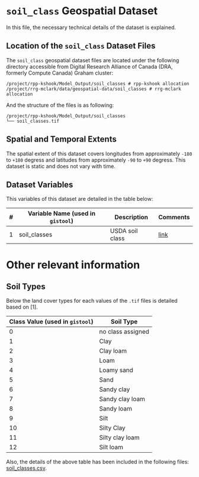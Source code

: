 # `soil_class` Geospatial Dataset
In this file, the necessary technical details of the dataset is explained.

## Location of the `soil_class` Dataset Files
The `soil_class` geospatial dataset files are located under the following directory accessible from Digital Research Alliance of Canada (DRA, formerly Compute Canada) Graham cluster:

```console
/project/rpp-kshook/Model_Output/soil_classes # rpp-kshook allocation
/project/rrg-mclark/data/geospatial-data/soil_classes # rrg-mclark allocation
```

And the structure of the files is as following:

```console
/project/rpp-kshook/Model_Output/soil_classes
└── soil_classes.tif 
```

## Spatial and Temporal Extents
The spatial extent of this dataset covers longitudes from approximately `-180` to `+180` degress and latitudes from approximately `-90` to `+90` degress. This dataset is static and does not vary with time. 

## Dataset Variables
This variables of this dataset are detailed in the table below:

|#	|Variable Name (used in `gistool`)	|Description				|Comments	|
|-------|---------------------------------------|---------------------------------------|---------------|
|1      |soil_classes		        |USDA soil class 			|[link](https://www.hydroshare.org/resource/1361509511e44adfba814f6950c6e742/)|


# Other relevant information
## Soil Types
Below the land cover types for each values of the `.tif` files is detailed based on [1].

|Class Value (used in `gistool`)	|Soil Type			|
|---------------------------------------|-------------------------------|
|0					|no class assigned		|
|1					|Clay				|
|2					|Clay loam			|
|3					|Loam				|
|4					|Loamy sand			|
|5					|Sand				|
|6					|Sandy clay			|
|7					|Sandy clay loam		|
|8					|Sandy loam			|
|9					|Silt				|
|10					|Silty Clay			|
|11					|Silty clay loam		|
|12					|Silt loam			|

Also, the details of the above table has been included in the following files: [soil_classes.csv](./soil_classes.csv).


